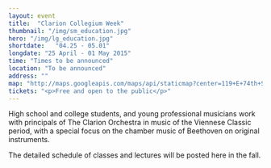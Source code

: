 ```yaml
---
layout: event
title:  "Clarion Collegium Week"
thumbnail: "/img/sm_education.jpg"
hero: "/img/lg_education.jpg"
shortdate:   "04.25 - 05.01"
longdate: "25 April - 01 May 2015"
time: "Times to be announced"
location: "To be announced"
address: ""
map: "http://maps.googleapis.com/maps/api/staticmap?center=119+E+74th+St,+New+York,+NY+10021&zoom=9&size=700x300&maptype=roadmap&visual_refresh=true&markers=color:green%7Clabel:A%7C40.772257,-73.961974&sensor=false"
tickets: "<p>Free and open to the public</p>"
---
```


High school and college students, and young professional musicians work with principals of The Clarion Orchestra in music of the Viennese Classic period, with a special focus on the chamber music of Beethoven on original instruments.

The detailed schedule of classes and lectures will be posted here in the fall.
